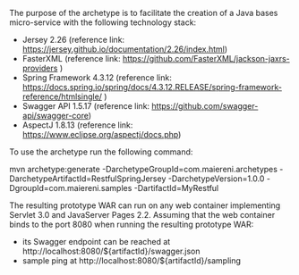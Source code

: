 The purpose of the archetype is to facilitate the creation of a Java bases micro-service with the following technology stack:

-	Jersey 2.26 (reference link: https://jersey.github.io/documentation/2.26/index.html)
-	FasterXML  (reference link: https://github.com/FasterXML/jackson-jaxrs-providers )
-	Spring Framework 4.3.12 (reference link: https://docs.spring.io/spring/docs/4.3.12.RELEASE/spring-framework-reference/htmlsingle/ )
-	Swagger API 1.5.17 (reference link: https://github.com/swagger-api/swagger-core) 
-	AspectJ  1.8.13 (reference link: https://www.eclipse.org/aspectj/docs.php) 

To use the archetype run the following command:

mvn archetype:generate -DarchetypeGroupId=com.maiereni.archetypes -DarchetypeArtifactId=RestfulSpringJersey -DarchetypeVersion=1.0.0 -DgroupId=com.maiereni.samples -DartifactId=MyRestful

The resulting prototype WAR can run on any web container implementing Servlet 3.0 and JavaServer Pages 2.2. Assuming that the web container binds to the port 8080 when running the resulting prototype WAR:
- its Swagger endpoint can be reached at http://localhost:8080/${artifactId}/swagger.json
- sample ping at http://localhost:8080/${artifactId}/sampling

